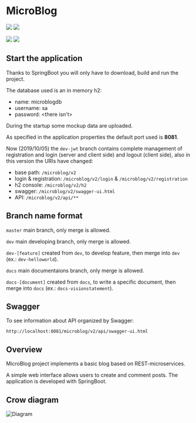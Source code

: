 <h1> MicroBlog </h1>
 
 ![](https://img.shields.io/badge/Project%20type-School%20Project-important?style=for-the-badge)
 ![](https://img.shields.io/badge/LICENSE-UNLICENSE-brightgreen?style=for-the-badge)

 ![](https://img.shields.io/badge/IDE-NetBeans-lightgray?style=for-the-badge&logo=apache%20netbeans%20ide&logoColor=white)
 ![](https://img.shields.io/badge/language-Java-lightblue?style=for-the-badge&logo=java&logoColor=red)
 
## Start the application
Thanks to SpringBoot you will only have to download, build and run the project.
 
The database used is an in memory h2:
 - name: microblogdb
 - username: sa
 - password: <there isn't>
 
During the startup some mockup data are uploaded.
 
As specified in the application properties the default port used is **8081**.
 
Now (2019/10/05) the `dev-jwt` branch contains complete management of registration and login (server and client side) and logout (client side), also in this version the URIs have changed:
 - base path: `/microblog/v2`
 - login & registration: `/microblog/v2/login` & `/microblog/v2/registration`
 - h2 console: `/microblog/v2/h2`
 - swagger: `/microblog/v2/swagger-ui.html`
 - API: `/microblog/v2/api/**`
 
## Branch name format
```master``` main branch, only merge is allowed.

```dev``` main developing branch, only merge is allowed.

```dev-[feature]``` created from ```dev```, to develop feature, then merge into ```dev``` (ex.: ```dev-helloworld```).

```docs``` main documentaions branch, only merge is allowed.

```docs-[document]``` created from ```docs```, to write a specific document, then merge into ```docs``` (ex.: ```docs-visionstatement```).

## Swagger
To see information about API organized by Swagger:

```http://localhost:8081/microblog/v2/api/swagger-ui.html```

 ## Overview

 MicroBlog project implements a basic blog based on REST-microservices.
 
 A simple web interface allows users to create and comment posts.
 The application is developed with SpringBoot.

 ## Crow diagram
 ![Diagram](docs/imgs/BlogSchema.svg)
